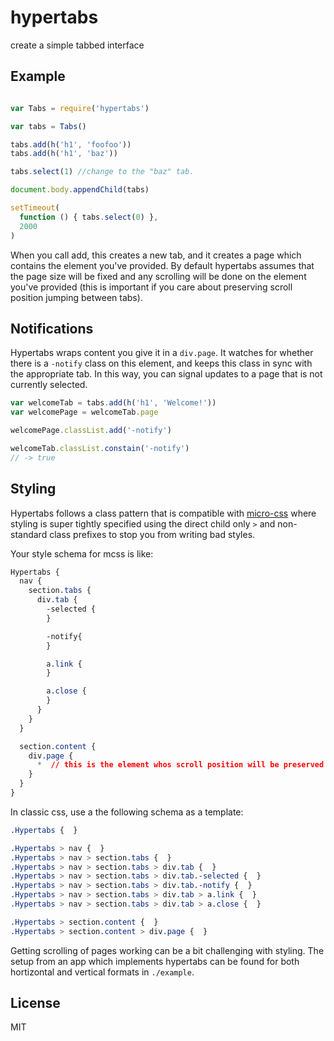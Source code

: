# hypertabs

create a simple tabbed interface

## Example

``` js

var Tabs = require('hypertabs')

var tabs = Tabs()

tabs.add(h('h1', 'foofoo'))
tabs.add(h('h1', 'baz'))

tabs.select(1) //change to the "baz" tab.

document.body.appendChild(tabs)

setTimeout(
  function () { tabs.select(0) },
  2000
)
```

When you call add, this creates a new tab, and it creates a page which contains the element you've provided.
By default hypertabs assumes that the page size will be fixed and any scrolling will be done on the element you've provided (this is important if you care about preserving scroll position jumping between tabs).

## Notifications

Hypertabs wraps content you give it in a `div.page`.
It watches for whether there is a `-notify` class on this element, and keeps this class in sync with the appropriate tab.
In this way, you can signal updates to a page that is not currently selected.

```js
var welcomeTab = tabs.add(h('h1', 'Welcome!'))
var welcomePage = welcomeTab.page

welcomePage.classList.add('-notify')

welcomeTab.classList.constain('-notify')
// -> true
```

## Styling

Hypertabs follows a class pattern that is compatible with [micro-css](https://github.com/mmckegg/micro-css) where styling is super tightly specified using the direct child only `>` and non-standard class prefixes to stop you from writing bad styles.

Your style schema for mcss is like:

```css
Hypertabs {
  nav {
    section.tabs {
      div.tab {
        -selected {
        }

        -notify{
        }

        a.link {
        }

        a.close {
        }
      }
    }
  }

  section.content {
    div.page {
      *  // this is the element whos scroll position will be preserved
    }
  }
}
```

In classic css, use a the following schema as a template:

```css
.Hypertabs {  }

.Hypertabs > nav {  }
.Hypertabs > nav > section.tabs {  }
.Hypertabs > nav > section.tabs > div.tab {  }
.Hypertabs > nav > section.tabs > div.tab.-selected {  }
.Hypertabs > nav > section.tabs > div.tab.-notify {  }
.Hypertabs > nav > section.tabs > div.tab > a.link {  }
.Hypertabs > nav > section.tabs > div.tab > a.close {  }

.Hypertabs > section.content {  }
.Hypertabs > section.content > div.page {  }
```

Getting scrolling of pages working can be a bit challenging with styling. The setup from an app which implements hypertabs can be found for both hortizontal and vertical formats in `./example`.

## License

MIT

